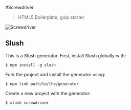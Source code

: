 #Screwdriver

> HTML5 Boilerplate, gulp starter.

![Screwdriver](https://dl.dropboxusercontent.com/u/15955146/screwdriver.jpg)

## Slush

This is a Slush generator. First, install Slush globally with: 

```
$ npm install -g slush
```

Fork the project and install the generator using:

```
$ npm link path/to/the/generator
```

Create a new project with the generator:
```
$ slush screwdriver
```